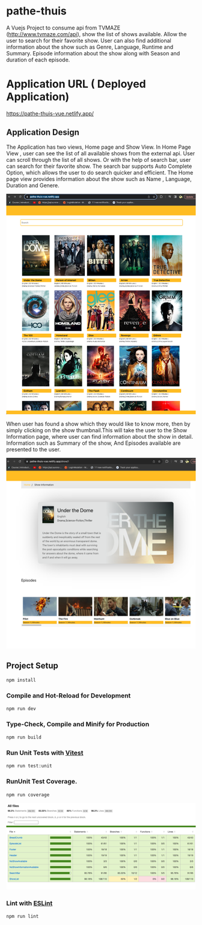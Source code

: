# pathe-thuis

A Vuejs Project to consume api from TVMAZE (http://www.tvmaze.com/api), show the list of shows available. Allow the user to search for their favorite show. User can also find additional information about the show such as Genre, Language, Runtime and Summary. Episode information about the show along with Season and duration of each episode.

# Application URL ( Deployed Application)
https://pathe-thuis-vue.netlify.app/


## Application Design
The Application has two views, Home page and Show View. 
In Home Page View , user can see the list of all available shows from the external api. User can scroll through the list of all shows. Or with the help of search bar, user can search for their favorite show. The search bar supports Auto Complete Option, which allows the user to do search quicker and efficient.
The Home page view provides information about the show such as Name , Language, Duration and Genere.

![alt text](./screenshot/Home.png)

When user has found a show which they would like to know more, then by simply clicking on the show thumbnail.This will take the user to the Show Information page, where user can find information about the show in detail. Information such as Summary of the show, And Episodes available are presented to the user.

![alt text](./screenshot/ShowInformation.png)

## Project Setup

```sh
npm install
```

### Compile and Hot-Reload for Development

```sh
npm run dev
```

### Type-Check, Compile and Minify for Production

```sh
npm run build
```

### Run Unit Tests with [Vitest](https://vitest.dev/)

```sh
npm run test:unit
```
### RunUnit Test Coverage.
```sh
npm run coverage
```

![alt text](./screenshot/Coverage.png)

### Lint with [ESLint](https://eslint.org/)

```sh
npm run lint
```




